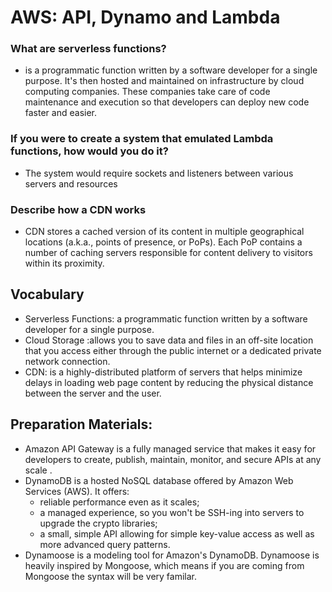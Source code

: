 # AWS: API, Dynamo and Lambda

### What are serverless functions?

- is a programmatic function written by a software developer for a single purpose. It's then hosted and maintained on infrastructure by cloud computing companies. These companies take care of code maintenance and execution so that developers can deploy new code faster and easier.

### If you were to create a system that emulated Lambda functions, how would you do it?

- The system would require sockets and listeners between various servers and resources

### Describe how a CDN works

- CDN stores a cached version of its content in multiple geographical locations (a.k.a., points of presence, or PoPs). Each PoP contains a number of caching servers responsible for content delivery to visitors within its proximity.

## Vocabulary

- Serverless Functions:  a programmatic function written by a software developer for a single purpose.
- Cloud Storage :allows you to save data and files in an off-site location that you access either through the public internet or a dedicated private network connection.
- CDN: is a highly-distributed platform of servers that helps minimize delays in loading web page content by reducing the physical distance between the server and the user. 

## Preparation Materials: 

- Amazon API Gateway is a fully managed service that makes it easy for developers to create, publish, maintain, monitor, and secure APIs at any scale . 
- DynamoDB is a hosted NoSQL database offered by Amazon Web Services (AWS). It offers:
  - reliable performance even as it scales;
  - a managed experience, so you won't be SSH-ing into servers to upgrade the crypto libraries;
  - a small, simple API allowing for simple key-value access as well as more advanced query patterns.
- Dynamoose is a modeling tool for Amazon's DynamoDB. Dynamoose is heavily inspired by Mongoose, which means if you are coming from Mongoose the syntax will be very familar.

